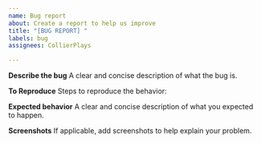 ```yaml
---
name: Bug report
about: Create a report to help us improve
title: "[BUG REPORT] "
labels: bug
assignees: CollierPlays

---
```


**Describe the bug**
A clear and concise description of what the bug is.

**To Reproduce**
Steps to reproduce the behavior:


**Expected behavior**
A clear and concise description of what you expected to happen.

**Screenshots**
If applicable, add screenshots to help explain your problem.
